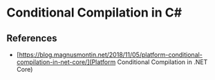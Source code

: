 # Conditional Compilation in C#

## References

* [https://blog.magnusmontin.net/2018/11/05/platform-conditional-compilation-in-net-core/](Platform Conditional Compilation in .NET Core)